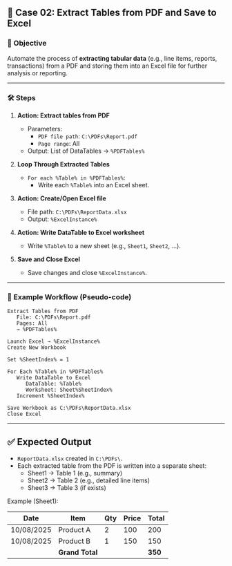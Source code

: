 ## 🔹 Case 02: Extract Tables from PDF and Save to Excel

### 🎯 Objective
Automate the process of **extracting tabular data** (e.g., line items, reports, transactions) from a PDF and storing them into an Excel file for further analysis or reporting.

---

### 🛠️ Steps

1. **Action: Extract tables from PDF**
   - Parameters:
     - `PDF file path`: `C:\PDFs\Report.pdf`
     - `Page range`: All
   - Output: List of DataTables → `%PDFTables%`

2. **Loop Through Extracted Tables**
   - `For each %Table% in %PDFTables%`:
     - Write each `%Table%` into an Excel sheet.

3. **Action: Create/Open Excel file**
   - File path: `C:\PDFs\ReportData.xlsx`
   - Output: `%ExcelInstance%`

4. **Action: Write DataTable to Excel worksheet**
   - Write `%Table%` to a new sheet (e.g., `Sheet1`, `Sheet2`, ...).

5. **Save and Close Excel**
   - Save changes and close `%ExcelInstance%`.

---

### 📂 Example Workflow (Pseudo-code)
```plaintext
Extract Tables from PDF
   File: C:\PDFs\Report.pdf
   Pages: All
   → %PDFTables%

Launch Excel → %ExcelInstance%
Create New Workbook

Set %SheetIndex% = 1

For Each %Table% in %PDFTables%
   Write DataTable to Excel
      DataTable: %Table%
      Worksheet: Sheet%SheetIndex%
   Increment %SheetIndex%

Save Workbook as C:\PDFs\ReportData.xlsx
Close Excel
```

---

## ✅ Expected Output
- `ReportData.xlsx` created in `C:\PDFs\`.
- Each extracted table from the PDF is written into a separate sheet:
  - Sheet1 → Table 1 (e.g., summary)
  - Sheet2 → Table 2 (e.g., detailed line items)
  - Sheet3 → Table 3 (if exists)

Example (Sheet1):

| Date       | Item            | Qty | Price | Total   |
| ---------- | --------------- | --- | ----- | ------- |
| 10/08/2025 | Product A       | 2   | 100   | 200     |
| 10/08/2025 | Product B       | 1   | 150   | 150     |
|            | **Grand Total** |     |       | **350** |
